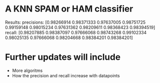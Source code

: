 # A KNN SPAM or HAM classifier

Results: 
precisions: [0.98266914 0.98371333 0.97637005 0.98751725 0.99159148 0.98015234 0.97631362 0.98209611 0.98368423 0.98394519] 
recall:     [0.98207885 0.98387097 0.97666068 0.98743268 0.99102334 0.98025135 0.97666068 0.98204668 0.98384201 0.98384201]

# Further updates will include
- More algoritms 
- How the precision and recall increase with datapoints 
